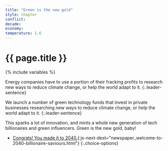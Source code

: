 ```yaml
---
title: "Green is the new gold"
style: chapter
conflict: 
decade: 
economy: 
temperature: 1.6
---
```


<h1>{{ page.title }}</h1>

{% include variables %}

<div class="js-var-fracking-1">

Energy companies have to use a portion of their fracking profits to research new ways to reduce climate change, or help the world adapt to it.
{:.leader-sentence}

</div>

<div class="js-var-fracking-0">

We launch a number of green technology funds that invest in private businesses researching new ways to reduce climate change, or help the world adapt to it.
{:.leader-sentence}

</div>

This sparks a lot of innovation, and mints a whole new generation of tech billionaires and green influencers. Green is the new gold, baby!

- [Congrats! You made it to 2040.](part-page_2040.html){:js-next-dest="newspaper_welcome-to-2040-billionaire-saviours.html"}
{:.choice-options}
